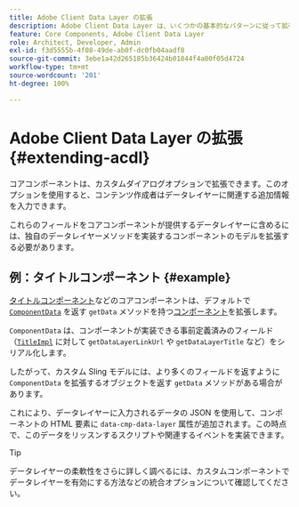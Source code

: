 ```yaml
---
title: Adobe Client Data Layer の拡張
description: Adobe Client Data Layer は、いくつかの基本的なパターンに従って拡張できます
feature: Core Components, Adobe Client Data Layer
role: Architect, Developer, Admin
exl-id: f3d5555b-4f08-49de-ab0f-dc0fb04aadf8
source-git-commit: 3ebe1a42d265185b36424b01844f4a00f05d4724
workflow-type: tm+mt
source-wordcount: '201'
ht-degree: 100%

---
```


# Adobe Client Data Layer の拡張 {#extending-acdl}

コアコンポーネントは、カスタムダイアログオプションで拡張できます。このオプションを使用すると、コンテンツ作成者はデータレイヤーに関連する追加情報を入力できます。

これらのフィールドをコアコンポーネントが提供するデータレイヤーに含めるには、独自のデータレイヤーメソッドを実装するコンポーネントのモデルを拡張する必要があります。

## 例：タイトルコンポーネント {#example}

[タイトルコンポーネント](https://github.com/adobe/aem-core-wcm-components/blob/master/bundles/core/src/main/java/com/adobe/cq/wcm/core/components/models/Title.java)などのコアコンポーネントは、デフォルトで [`ComponentData`](https://github.com/adobe/aem-core-wcm-components/blob/master/bundles/core/src/main/java/com/adobe/cq/wcm/core/components/models/datalayer/ComponentData.java) を返す `getData` メソッドを持つ[コンポーネント](https://github.com/adobe/aem-core-wcm-components/blob/master/bundles/core/src/main/java/com/adobe/cq/wcm/core/components/models/Title.java)を拡張します。

`ComponentData` は、コンポーネントが実装できる事前定義済みのフィールド（[`TitleImpl`](https://github.com/adobe/aem-core-wcm-components/blob/master/bundles/core/src/main/java/com/adobe/cq/wcm/core/components/internal/models/v1/TitleImpl.java) に対して `getDataLayerLinkUrl` や `getDataLayerTitle` など）をシリアル化します。

したがって、カスタム Sling モデルには、より多くのフィールドを返すように `ComponentData` を拡張するオブジェクトを返す `getData` メソッドがある場合があります。

これにより、データレイヤーに入力されるデータの JSON を使用して、コンポーネントの HTML 要素に `data-cmp-data-layer` 属性が追加されます。この時点で、このデータをリッスンするスクリプトや関連するイベントを実装できます。

>[!TIP]
>
>データレイヤーの柔軟性をさらに詳しく調べるには、カスタムコンポーネントでデータレイヤーを有効にする方法などの統合オプションについて確認してください。
